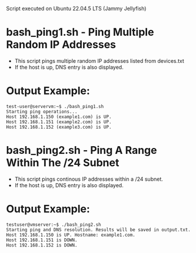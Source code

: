 Script executed on Ubuntu 22.04.5 LTS (Jammy Jellyfish)

# bash_ping1.sh - Ping Multiple Random IP Addresses
- This script pings multiple random IP addresses listed from devices.txt
- If the host is up, DNS entry is also displayed.
# Output Example:
```
test-user@servervm:~$ ./bash_ping1.sh
Starting ping operations...
Host 192.168.1.150 (example1.com) is UP.
Host 192.168.1.151 (example2.com) is UP.
Host 192.168.1.152 (example3.com) is UP.
```

# bash_ping2.sh - Ping A Range Within The /24 Subnet
- This script pings continous IP addresses within a /24 subnet.
- If the host is up, DNS entry is also displayed.
# Output Example:
```
testuser@vmserver:~$ ./bash_ping2.sh
Starting ping and DNS resolution. Results will be saved in output.txt.
Host 192.168.1.150 is UP. Hostname: example1.com.
Host 192.168.1.151 is DOWN.
Host 192.168.1.152 is DOWN.
```
